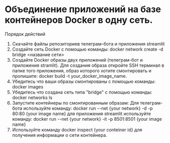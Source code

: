 # Объединение приложений на базе контейнеров Docker в одну сеть.

Порядок действий
1. Скачайте файлы репозиториев телеграм-бота и приложения streamlit
2. Создайте сеть Docker с помощью команды: docker network create -d bridge <название сети>
3. Создайте Docker образы двух приложений (телеграм-бот и приложения stramlit). Для создания образа откройте SSH терминал в папке того приложения, образ которого хотите смонтировать и пропишите: docker build -t your_docker_image_name.
6. Убедитесь что ваши образы смонтированы с помощью команды: docker images
7. Убедитесь что создана сеть типа "bridge" с помощью команды: docker networks ls
8. Запустите контейнеры по смонтированным образам:
   Для телеграм-бота используйте команду: docker run --net {your network} -d -p 80:80 {your image name}
   для приложения streamlit используйте команду: docker run --net {your network} -it -p 8501:8501 {your image name}
9. Используйте команду docker inspect {your conteiner id} для получения информации о сети контейнера.
